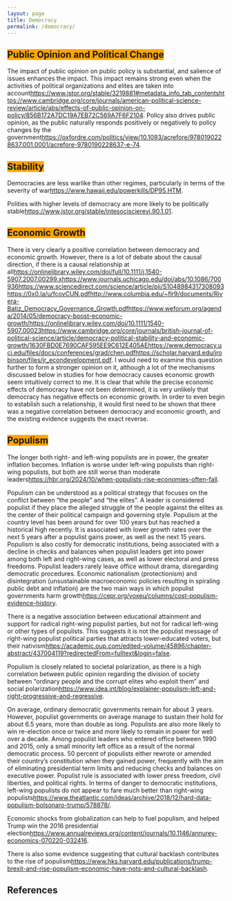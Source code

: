 ```yaml
---
layout: page
title: Democracy
permalink: /democracy/
---
```


## <span style="background-color:orange">Public Opinion and Political Change</span>

The impact of public opinion on public policy is substantial, and salience of issues enhances the impact. This impact remains strong even when the activities of political organizations and elites are taken into account<ref>https://www.jstor.org/stable/3219881#metadata_info_tab_contents</ref><ref>https://www.cambridge.org/core/journals/american-political-science-review/article/abs/effects-of-public-opinion-on-policy/856B172A7DC19A7EB72C569A7F6F2104</ref>. Policy also drives public opinion, as the public naturally responds positively or negatively to policy changes by the government<ref>https://oxfordre.com/politics/view/10.1093/acrefore/9780190228637.001.0001/acrefore-9780190228637-e-74</ref>.

## <span style="background-color:orange">Stability</span>

Democracies are less warlike than other regimes, particularly in terms of the severity of war<ref>https://www.hawaii.edu/powerkills/DP95.HTM</ref>.

Polities with higher levels of democracy are more likely to be politically stable<ref>https://www.jstor.org/stable/intesociscierevi.90.1.01</ref>.

## <span style="background-color:orange">Economic Growth</span>

There is very clearly a positive correlation between democracy and economic growth. However, there is a lot of debate about the causal direction, if there is a causal relationship at all<ref>https://onlinelibrary.wiley.com/doi/full/10.1111/j.1540-5907.2007.00299.x</ref><ref>https://www.journals.uchicago.edu/doi/abs/10.1086/700936</ref><ref>https://www.sciencedirect.com/science/article/pii/S1048984317308093</ref><ref>https://0x0.la/u/fcovCUN.pdf</ref><ref>http://www.columbia.edu/~flr9/documents/Rivera-Batiz_Democracy_Governance_Growth.pdf</ref><ref>https://www.weforum.org/agenda/2014/05/democracy-boost-economic-growth/</ref><ref>https://onlinelibrary.wiley.com/doi/10.1111/1540-5907.00023</ref><ref>https://www.cambridge.org/core/journals/british-journal-of-political-science/article/democracy-political-stability-and-economic-growth/1630FBD0E7690CAF595EE9C612E405AE</ref><ref>https://www.democracy.uci.edu/files/docs/conferences/grad/chen.pdf</ref><ref>https://scholar.harvard.edu/jrobinson/files/jr_econdevelopment.pdf</ref>. I would need to examine this question further to form a stronger opinion on it, although a lot of the mechanisms discussed below in studies for how democracy causes economic growth seem intuitively correct to me. It is clear that while the precise economic effects of democracy have not been determined, it is very unlikely that democracy has negative effects on economic growth. In order to even begin to establish such a relationship, it would first need to be shown that there was a negative correlation between democracy and economic growth, and the existing evidence suggests the exact reverse.

## <span style="background-color:orange">Populism</span>

The longer both right- and left-wing populists are in power, the greater inflation becomes. Inflation is worse under left-wing populists than right-wing populists, but both are still worse than moderate leaders<ref>https://hbr.org/2024/10/when-populists-rise-economies-often-fall</ref>.

Populism can be understood as a political strategy that focuses on the conflict between “the people” and “the elites”. A leader is considered populist if they place the alleged struggle of the people against the elites as the center of their political campaign and governing style. Populism at the country level has been around for over 100 years but has reached a historical high recently. It is associated with lower growth rates over the next 5 years after a populist gains power, as well as the next 15 years. Populism is also costly for democratic institutions, being associated with a decline in checks and balances when populist leaders get into power among both left and right-wing cases, as well as lower electoral and press freedoms. Populist leaders rarely leave office without drama, disregarding democratic procedures. Economic nationalism (protectionism) and disintegration (unsustainable macroeconomic policies resulting in spiraling public debt and inflation) are the two main ways in which populist governments harm growth<ref>https://cepr.org/voxeu/columns/cost-populism-evidence-history</ref>.

There is a negative association between educational attainment and support for radical right-wing populist parties, but not for radical left-wing or other types of populists. This suggests it is not the populist message of right-wing populist political parties that attracts lower-educated voters, but their nativism<ref>https://academic.oup.com/edited-volume/45896/chapter-abstract/437004119?redirectedFrom=fulltext&login=false</ref>.

Populism is closely related to societal polarization, as there is a high correlation between public opinion regarding the division of society between “ordinary people and the corrupt elites who exploit them” and social polarization<ref>https://www.idea.int/blog/explainer-populism-left-and-right-progressive-and-regressive</ref>.

On average, ordinary democratic governments remain for about 3 years. However, populist governments on average manage to sustain their hold for about 6.5 years, more than double as long. Populists are also more likely to win re-election once or twice and more likely to remain in power for well over a decade. Among populist leaders who entered office between 1990 and 2015, only a small minority left office as a result of the normal democratic process. 50 percent of populists either rewrote or amended their country’s constitution when they gained power, frequently with the aim of eliminating presidential term limits and reducing checks and balances on executive power. Populist rule is associated with lower press freedom, civil liberties, and political rights. In terms of danger to democratic institutions, left-wing populists do not appear to fare much better than right-wing populists<ref>https://www.theatlantic.com/ideas/archive/2018/12/hard-data-populism-bolsonaro-trump/578878/</ref>.

Economic shocks from globalization can help to fuel populism, and helped Trump win the 2016 presidential election<ref>https://www.annualreviews.org/content/journals/10.1146/annurev-economics-070220-032416</ref>.

There is also some evidence suggesting that cultural backlash contributes to the rise of populism<ref>https://www.hks.harvard.edu/publications/trump-brexit-and-rise-populism-economic-have-nots-and-cultural-backlash</ref>.

## References

<references />
